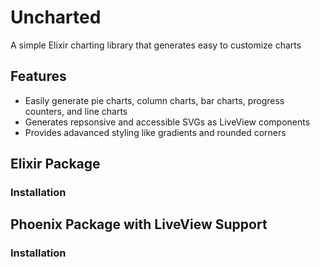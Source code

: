 # Uncharted
A simple Elixir charting library that generates easy to customize charts

## Features
- Easily generate pie charts, column charts, bar charts, progress counters, and line charts
- Generates repsonsive and accessible SVGs as LiveView components
- Provides adavanced styling like gradients and rounded corners

## Elixir Package

### Installation

## Phoenix Package with LiveView Support

### Installation
